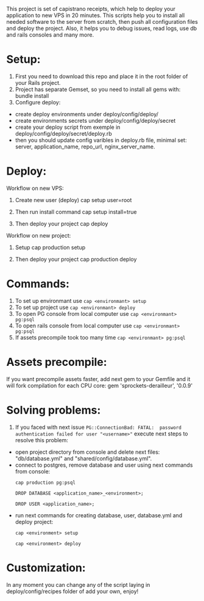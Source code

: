 This project is set of capistrano receipts, which help to deploy your application to new VPS in 20 minutes.
This scripts help you to install all needed software to the server from scratch, then push all configuration files and deploy the project. Also, it helps you to debug issues, read logs, use db and rails consoles and many more.

Setup:
======

1. First you need to download this repo and place it in the root folder of your Rails project.
2. Project has separate Gemset, so you need to install all gems with: bundle install
3. Configure deploy:
- create deploy environments under deploy/config/deploy/
- create environments secrets under deploy/config/deploy/secret
- create your deploy script from exemple in deploy/config/deploy/secret/deploy.rb
- then you should update config varibles in deploy.rb file, minimal set: server, application_name, repo_url, nginx_server_name.

Deploy:
=======

Workflow on new VPS:
1. Create new user (deploy)
cap setup user=root

2. Then run install command
cap setup install=true

3. Then deploy your project
cap deploy

Workflow on new project:
1. Setup
cap production setup

3. Then deploy your project
cap production deploy

Commands:
=========

1.   To set up environmant use
    ```
    cap <environmant> setup
    ```
2.   To set up project use
    ```
    cap <environmant> deploy
    ```
3.   To open PG console from local computer use
    ```
    cap <environmant> pg:psql
    ```
4.   To open rails console from local computer use
    ```
    cap <environmant> pg:psql
    ```
5.   If assets precompile took too many time
    ```
    cap <environmant> pg:psql
    ```

Assets precompile:
=================

If you want precompile assets faster, add next gem to your Gemfile and it will fork compilation for each CPU core:
gem 'sprockets-derailleur', '0.0.9'


Solving problems:
===================

1.   If you faced with next issue `PG::ConnectionBad: FATAL:  password authentication failed for user "<username>"` execute next steps to resolve this problem:
   * open project directory from console and delete next files: "db/database.yml" and "shared/config/database.yml".
   * connect to postgres, remove database and user using next commands from console:
     ```
     cap production pg:psql

     DROP DATABASE <application_name>_<environment>;

     DROP USER <application_name>;
     ```
   * run next commands for creating database, user, database.yml and deploy project:
     ```
     cap <environment> setup

     cap <environment> deploy
     ```


Customization:
==============

In any moment you can change any of the script laying in deploy/config/recipes folder of add your own, enjoy!
